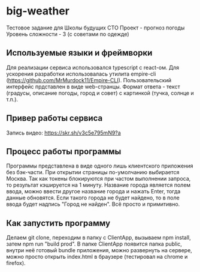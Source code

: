 # big-weather
Тестовое задание для Школы будущих СТО
Проект - прогноз погоды
Уровень сложности - 3 (с советами по одежде)

## Используемые языки и фреймворки
Для реализации сервиса использовался typescript с react-ом. Для ускорения разработки использовалась утилита empire-cli (https://github.com/MrMurdock11/Empire-CLI).
Пользовательский интерфейс прдставлен в виде web-странцы.
Формат ответа - текст (градусы, описание погоды, город и совет) с картинкой (тучка, солнце и т.п.).

## Привер работы сервиса
Запись видео: https://skr.sh/v3c5e795mN9?a

## Процесс работы программы
Программы представлена в виде одного лишь клиентского приложения без бэк-части.
При открытии страницы по-умолчанию выбирается Москва.
Так как токены блокируются при частом выполнении запроса, то результат кэшируется на 1 минуту.
Название города является полем ввода, можно ввести другое название города и нажать Enter, тогда данные обновятся.
Если такого города не будет найдено, то в поле ввода будет надпись "Город не найден".
Всё просто и примитивно.

## Как запустить программу
Делаем git clone, переходим в папку с ClientApp, вызываем npm install, затем npm run "build prod".
В папке ClientApp появится папка public, внутри неё готовый bundle приложения, можно развернуть на сервере, можно просто открыть index.html в браузере (тестировал на chrome и firefox).


